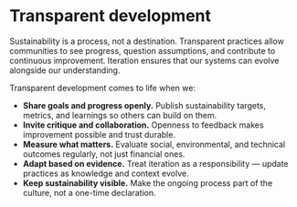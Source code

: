 # Transparent development

Sustainability is a process, not a destination. Transparent practices allow communities to see progress, question assumptions, and contribute to continuous improvement. Iteration ensures that our systems can evolve alongside our understanding.

Transparent development comes to life when we:

- **Share goals and progress openly.** Publish sustainability targets, metrics, and learnings so others can build on them.
- **Invite critique and collaboration.** Openness to feedback makes improvement possible and trust durable.
- **Measure what matters.** Evaluate social, environmental, and technical outcomes regularly, not just financial ones.
- **Adapt based on evidence.** Treat iteration as a responsibility — update practices as knowledge and context evolve.
- **Keep sustainability visible.** Make the ongoing process part of the culture, not a one-time declaration.
